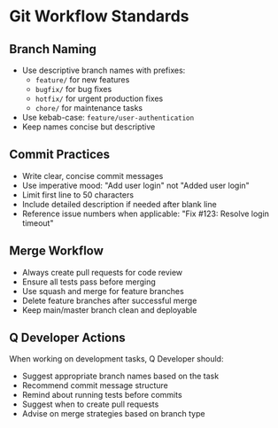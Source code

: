# Git Workflow Standards

## Branch Naming
- Use descriptive branch names with prefixes:
  - `feature/` for new features
  - `bugfix/` for bug fixes
  - `hotfix/` for urgent production fixes
  - `chore/` for maintenance tasks
- Use kebab-case: `feature/user-authentication`
- Keep names concise but descriptive

## Commit Practices
- Write clear, concise commit messages
- Use imperative mood: "Add user login" not "Added user login"
- Limit first line to 50 characters
- Include detailed description if needed after blank line
- Reference issue numbers when applicable: "Fix #123: Resolve login timeout"

## Merge Workflow
- Always create pull requests for code review
- Ensure all tests pass before merging
- Use squash and merge for feature branches
- Delete feature branches after successful merge
- Keep main/master branch clean and deployable

## Q Developer Actions
When working on development tasks, Q Developer should:
- Suggest appropriate branch names based on the task
- Recommend commit message structure
- Remind about running tests before commits
- Suggest when to create pull requests
- Advise on merge strategies based on branch type
